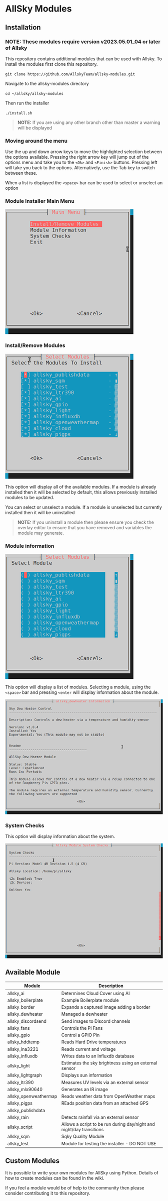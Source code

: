 # AllSky Modules

## Installation

### NOTE: These modules require version v2023.05.01_04 or later of Allsky

This repository contains additional modules that can be used with Allsky. To install the modules first clone this repository.

`git clone https://github.com/AllskyTeam/allsky-modules.git`

Navigate to the allsky-modules directory

`cd ~/allsky/allsky-modules`

Then run the installer

`./install.sh`

> **NOTE:** If you are using any other branch other than master a warning will be displayed


### Moving around the menu
Use the up and down arrow keys to move the highlighted selection between the options available. Pressing the right arrow key will jump out of the options menu and take you to the `<Ok>` and `<Finish>` buttons. Pressing left will take you back to the options. Alternatively, use the Tab key to switch between these.

When a list is displayed the `<space>` bar can be used to select or unselect an option


### Module Installer Main Menu

 ![Main Menu](/images/menu.png)

### Install/Remove Modules

 ![Main Menu](/images/modules.png)

This option will display all of the available modules. If a module is already installed then it will be selected by default, this allows previously installed modules to be updated.

You can select or unselect a module. If a module is unselected but currently installed then it will be uninstalled

> **NOTE:**  If you uninstall a module then please ensure you check the overlay editor to ensure that you have removed and variables the module may generate.

### Module information
 ![Main Menu](/images/infomenu.png)

This option will display a list of modules. Selecting a module, using the `<space>` bar and pressing `<enter` will display information about the module.

 ![Main Menu](/images/moduleinfo.png)

### System Checks
This option will display information about the system.

 ![Main Menu](/images/systeminfo.png)


## Available Module

| Module  | Description  |
|---|---|
| allsky_ai | Determines Cloud Cover using AI|
| allsky_boilerplate | Example Boilerplate module |
| allsky_border | Expands a captured image adding a border |
| allsky_dewheater | Managed a dewheater |
| allsky_discordsend | Send images to Discord channels |
| allsky_fans | Controls the Pi Fans |
| allsky_gpio | Control a GPIO Pin |
| allsky_hddtemp | Reads Hard Drive temperatures |
| allsky_ina3221 | Reads current and voltage |
| allsky_influxdb | Writes data to an Influxdb database |
| allsky_light | Estimates the sky brightness using an external sensor |
| allsky_lightgraph | Displays sun information |
| allsky_ltr390 | Measures UV levels via an external sensor |
| allsky_mlx90640 | Generates an IR image |
| allsky_openweathermap | Reads weather data from OpenWeather maps |
| allsky_pigps | REads position data from an attached GPS |
| allsky_publishdata |   |
| allsky_rain | Detects rainfall via an external sensor |
| allsky_script | Allows a script to be run during day/night and night/day transitions |
| allsky_sqm | Sqky Quality Module |
| allsky_test | Module for testing the installer - DO NOT USE |


## Custom Modules

It is possible to write your own modules for AllSky using Python. Details of how to create modules can be found in the wiki.

If you feel a module would be of help to the community then please consider contributing it to this repository.
